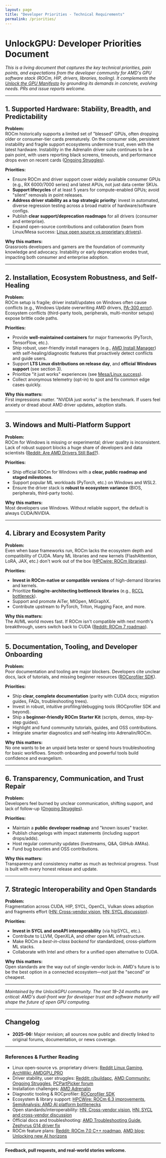 ```yaml
---
layout: page
title: "Developer Priorities - Technical Requirements"
permalink: /priorities/
---
```


# UnlockGPU: Developer Priorities Document

*This is a living document that captures the key technical priorities, pain points, and expectations from the developer community for AMD's GPU software stack (ROCm, HIP, drivers, libraries, tooling). It complements the [Unlock the GPU Manifesto](https://unlockgpu.com/) by grounding its demands in concrete, evolving needs. PRs and issue reports welcome.*

---

## 1. **Supported Hardware: Stability, Breadth, and Predictability**

**Problem:**  
ROCm historically supports a limited set of "blessed" GPUs, often dropping older or consumer-tier cards prematurely. On the consumer side, persistent instability and fragile support ecosystems undermine trust, even with the latest hardware. Instability in the Adrenalin driver suite continues to be a pain point, with users reporting black screens, timeouts, and performance drops even on recent cards ([Ongoing Struggles](https://community.amd.com/t5/pc-drivers-software/the-ongoing-struggles-with-amd-drivers/td-p/695257)).

**Priorities:**
- Ensure ROCm and driver support cover widely available consumer GPUs (e.g., RX 6000/7000 series) and latest APUs, not just data center SKUs.
- **Support lifecycles** of at least 5 years for compute-enabled GPUs; avoid "silent" removals in point releases.
- **Address driver stability as a top strategic priority**: invest in automated, diverse regression testing across a broad matrix of hardware/software configs.
- Publish **clear support/deprecation roadmaps** for all drivers (consumer and enterprise).
- Expand open-source contributions and collaboration (learn from Linux/Mesa success: [Linux open source vs proprietary drivers](https://www.reddit.com/r/linux_gaming/comments/149eksh/open_source_vs_proprietary_amd_drivers/)).

**Why this matters:**  
Grassroots developers and gamers are the foundation of community knowledge and advocacy. Instability or early deprecation erodes trust, impacting both consumer and enterprise adoption.

---

## 2. **Installation, Ecosystem Robustness, and Self-Healing**

**Problem:**  
ROCm setup is fragile; driver install/updates on Windows often cause conflicts (e.g., Windows Update overwriting AMD drivers, [PA-300 error](https://www.reddit.com/r/ZephyrusG14/comments/r6m4io/how_to_fix_amd_radeon_software_not_compatible/)). Ecosystem conflicts (third-party tools, peripherals, multi-monitor setups) expose brittle code paths.

**Priorities:**
- Provide **well-maintained containers** for major frameworks (PyTorch, TensorFlow, etc.).
- Ship robust, user-friendly install managers (e.g., [AMD Install Manager](https://www.amd.com/en/products/software/adrenalin.html)) with self-healing/diagnostic features that proactively detect conflicts and guide users.
- Support **LTS Linux distributions on release day**, and **official Windows support** (see section 3).
- Prioritize "it just works" experiences (see [Mesa/Linux success](https://forum.manjaro.org/t/should-i-install-the-amdgpu-pro-or-open-source-driver-or-should-i-stay-on-the-video-linux-driver/133823)).
- Collect anonymous telemetry (opt-in) to spot and fix common edge cases quickly.

**Why this matters:**  
First impressions matter. "NVIDIA just works" is the benchmark. If users feel anxiety or dread about AMD driver updates, adoption stalls.

---

## 3. **Windows and Multi-Platform Support**

**Problem:**  
ROCm for Windows is missing or experimental; driver quality is inconsistent. Lack of robust support blocks a huge share of developers and data scientists ([Reddit: Are AMD Drivers Still Bad?](https://pcpartpicker.com/forums/topic/428390-are-amd-drivers-still-bad)).

**Priorities:**
- Ship official ROCm for Windows with a **clear, public roadmap and staged milestones**.
- Support popular ML workloads (PyTorch, etc.) on Windows and WSL2.
- Ensure the driver stack is **robust to ecosystem variance** (BIOS, peripherals, third-party tools).

**Why this matters:**  
Most developers use Windows. Without reliable support, the default is always CUDA/NVIDIA.

---

## 4. **Library and Ecosystem Parity**

**Problem:**  
Even when base frameworks run, ROCm lacks the ecosystem depth and compatibility of CUDA. Many ML libraries and new kernels (FlashAttention, LoRA, JAX, etc.) don't work out of the box ([HPCwire: ROCm libraries](https://www.hpcwire.com/off-the-wire/amd-expands-rocm-6-3-with-optimized-libraries-for-ai-and-hpc-workflows/)).

**Priorities:**
- **Invest in ROCm-native or compatible versions** of high-demand libraries and kernels.
- Prioritize **fixing/re-architecting bottleneck libraries** (e.g., [RCCL bottleneck](https://semianalysis.com/2025/06/13/amd-advancing-ai-mi350x-and-mi400-ualoe72-mi500-ual256/)).
- Support and promote AiTer, MIOpen, MIGraphX.
- Contribute upstream to PyTorch, Triton, Hugging Face, and more.

**Why this matters:**  
The AI/ML world moves fast. If ROCm isn't compatible with next month's breakthrough, users switch back to CUDA ([Reddit: ROCm 7 roadmap](https://www.reddit.com/r/ROCm/comments/1l00mis/amd_rocm_70_to_align_hip_c_even_more_closely_with/)).

---

## 5. **Documentation, Tooling, and Developer Onboarding**

**Problem:**  
Poor documentation and tooling are major blockers. Developers cite unclear docs, lack of tutorials, and missing beginner resources ([ROCprofiler SDK](https://rocm.blogs.amd.com/software-tools-optimization/rocprofiler-sdk/README.html)).

**Priorities:**
- Ship **clear, complete documentation** (parity with CUDA docs; migration guides, FAQs, troubleshooting trees).
- Invest in robust, intuitive profiling/debugging tools (ROCprofiler SDK and beyond).
- Ship a **beginner-friendly ROCm Starter Kit** (scripts, demos, step-by-step guides).
- Highlight and fund community tutorials, guides, and OSS contributions.
- Integrate smarter diagnostics and self-healing into Adrenalin/ROCm.

**Why this matters:**  
No one wants to be an unpaid beta tester or spend hours troubleshooting for basic workflows. Smooth onboarding and powerful tools build confidence and evangelism.

---

## 6. **Transparency, Communication, and Trust Repair**

**Problem:**  
Developers feel burned by unclear communication, shifting support, and lack of follow-up ([Ongoing Struggles](https://community.amd.com/t5/pc-drivers-software/the-ongoing-struggles-with-amd-drivers/td-p/695257)).

**Priorities:**
- Maintain a **public developer roadmap** and "known issues" tracker.
- Publish changelogs with impact statements (including support drops/adds).
- Host regular community updates (livestreams, Q&A, GitHub AMAs).
- Fund bug bounties and OSS contributions.

**Why this matters:**  
Transparency and consistency matter as much as technical progress. Trust is built with every honest release and update.

---

## 7. **Strategic Interoperability and Open Standards**

**Problem:**  
Fragmentation across CUDA, HIP, SYCL, OpenCL, Vulkan slows adoption and fragments effort ([HN: Cross-vendor vision](https://news.ycombinator.com/item?id=43292750), [HN: SYCL discussion](https://news.ycombinator.com/item?id=32916545)).

**Priorities:**
- **Invest in SYCL and oneAPI interoperability** (via hipSYCL, etc.).
- Contribute to LLVM, OpenXLA, and other open ML infrastructure.
- Make ROCm a *best-in-class backend* for standardized, cross-platform ML stacks.
- Collaborate with Intel and others for a unified open alternative to CUDA.

**Why this matters:**  
Open standards are the way out of single-vendor lock-in. AMD's future is to be the best option in a connected ecosystem—not just the "second" or cheapest.

---

*Maintained by the UnlockGPU community. The next 18–24 months are critical: AMD's dual-front war for developer trust and software maturity will shape the future of open GPU computing.*

---

## Changelog

- **2025-06:** Major revision; all sources now public and directly linked to original forums, documentation, or news coverage.

---

### **References & Further Reading**

- Linux open-source vs. proprietary drivers: [Reddit Linux Gaming](https://www.reddit.com/r/linux_gaming/comments/149eksh/open_source_vs_proprietary_amd_drivers/), [ArchWiki: AMDGPU_PRO](https://wiki.archlinux.org/title/AMDGPU_PRO)
- Driver stability, user struggles: [Reddit: r/buildapc](https://www.reddit.com/r/buildapc/comments/1d78n4i/how_are_amd_gpu_driversstability_these_days/), [AMD Community: Ongoing Struggles](https://community.amd.com/t5/pc-drivers-software/the-ongoing-struggles-with-amd-drivers/td-p/695257), [PCPartPicker forum](https://pcpartpicker.com/forums/topic/428390-are-amd-drivers-still-bad)
- Installation challenges: [AMD Adrenalin](https://www.amd.com/en/products/software/adrenalin.html)
- Diagnostic tooling & ROCprofiler: [ROCprofiler SDK](https://rocm.blogs.amd.com/software-tools-optimization/rocprofiler-sdk/README.html)
- Ecosystem & library support: [HPCWire: ROCm 6.3 improvements](https://www.hpcwire.com/off-the-wire/amd-expands-rocm-6-3-with-optimized-libraries-for-ai-and-hpc-workflows/), [SemiAnalysis: AMD AI platform bottlenecks](https://semianalysis.com/2025/06/13/amd-advancing-ai-mi350x-and-mi400-ualoe72-mi500-ual256/)
- Open standards/interoperability: [HN: Cross-vendor vision](https://news.ycombinator.com/item?id=43292750), [HN: SYCL and cross-vendor discussion](https://news.ycombinator.com/item?id=32916545)
- Official docs and troubleshooting: [AMD Troubleshooting Guide](https://www.amd.com/en/resources/support-articles/faqs/PIBRMATS2.html), [Zephyrus G14 driver fix](https://www.reddit.com/r/ZephyrusG14/comments/r6m4io/how_to_fix_amd_radeon_software_not_compatible/)
- ROCm feature plans: [Reddit: ROCm 7.0 C++ roadmap](https://www.reddit.com/r/ROCm/comments/1l00mis/amd_rocm_70_to_align_hip_c_even_more_closely_with/), [AMD blog: Unlocking new AI horizons](https://www.amd.com/en/blogs/2024/unlocking-new-horizons-in-ai-and-hpc-with-the-rele.html)

---

**Feedback, pull requests, and real-world stories welcome.**

